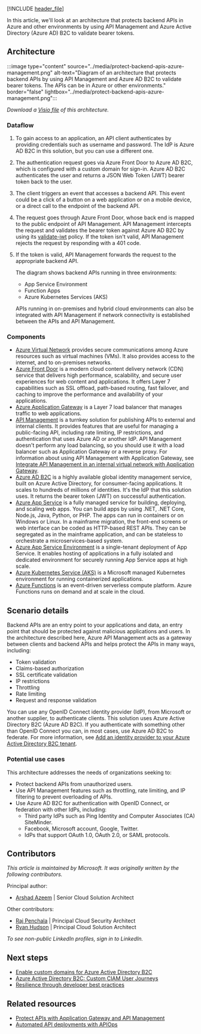 [!INCLUDE [header_file](../../../includes/sol-idea-header.md)]

In this article, we'll look at an architecture that protects backend APIs in Azure and other environments by using API Management and Azure Active Directory (Azure AD) B2C to validate bearer tokens.

## Architecture

:::image type="content" source="../media/protect-backend-apis-azure-management.png" alt-text="Diagram of an architecture that protects backend APIs by using API Management and Azure AD B2C to validate bearer tokens. The APIs can be in Azure or other environments." border="false" lightbox="../media/protect-backend-apis-azure-management.png":::

*Download a [Visio file](https://arch-center.azureedge.net/US-1932168-protect-backend-apis-azure-management.vsdx) of this architecture.*

### Dataflow

1. To gain access to an application, an API client authenticates by providing credentials such as username and password. The IdP is Azure AD B2C in this solution, but you can use a different one.
1. The authentication request goes via Azure Front Door to Azure AD B2C, which is configured with a custom domain for sign-in. Azure AD B2C authenticates the user and returns a JSON Web Token (JWT) bearer token back to the user.
1. The client triggers an event that accesses a backend API. This event could be a click of a button on a web application or on a mobile device, or a direct call to the endpoint of the backend API.
1. The request goes through Azure Front Door, whose back end is mapped to the public endpoint of API Management. API Management intercepts the request and validates the bearer token against Azure AD B2C by using its [validate-jwt](/azure/api-management/api-management-access-restriction-policies#ValidateJWT) policy. If the token isn't valid, API Management rejects the request by responding with a 401 code.
1. If the token is valid, API Management forwards the request to the appropriate backend API.

   The diagram shows backend APIs running in three environments:

   - App Service Environment
   - Function Apps
   - Azure Kubernetes Services (AKS)

   APIs running in on-premises and hybrid cloud environments can also be integrated with API Management if network connectivity is established between the APIs and API Management.

### Components

- [Azure Virtual Network](https://azure.microsoft.com/services/virtual-network) provides secure communications among Azure resources such as virtual machines (VMs). It also provides access to the internet, and to on-premises networks.
- [Azure Front Door](https://azure.microsoft.com/services/frontdoor) is a modern cloud content delivery network (CDN) service that delivers high performance, scalability, and secure user experiences for web content and applications. It offers Layer 7 capabilities such as SSL offload, path-based routing, fast failover, and caching to improve the performance and availability of your applications.
- [Azure Application Gateway](https://azure.microsoft.com/services/application-gateway) is a Layer 7 load balancer that manages traffic to web applications.
- [API Management](https://azure.microsoft.com/services/api-management) is a turnkey solution for publishing APIs to external and internal clients. It provides features that are useful for managing a public-facing API, including rate limiting, IP restrictions, and authentication that uses Azure AD or another IdP. API Management doesn't perform any load balancing, so you should use it with a load balancer such as Application Gateway or a reverse proxy. For information about using API Management with Application Gateway, see [Integrate API Management in an internal virtual network with Application Gateway](/azure/api-management/api-management-howto-integrate-internal-vnet-appgateway).
- [Azure AD B2C](https://learn.microsoft.com/azure/active-directory-b2c/overview) is a highly available global identity management service, built on Azure Active Directory, for consumer-facing applications. It scales to hundreds of millions of identities. It's the IdP that this solution uses. It returns the bearer token (JWT) on successful authentication.
- [Azure App Service](https://azure.microsoft.com/services/app-service) is a fully managed service for building, deploying, and scaling web apps. You can build apps by using .NET, .NET Core, Node.js, Java, Python, or PHP. The apps can run in containers or on Windows or Linux. In a mainframe migration, the front-end screens or web interface can be coded as HTTP-based REST APIs. They can be segregated as in the mainframe application, and can be stateless to orchestrate a microservices-based system.
- [Azure App Service Environment](/azure/app-service/environment) is a single-tenant deployment of App Service. It enables hosting of applications in a fully isolated and dedicated environment for securely running App Service apps at high scale.
- [Azure Kubernetes Service (AKS)](https://azure.microsoft.com/services/kubernetes-service) is a Microsoft managed Kubernetes environment for running containerized applications.
- [Azure Functions](https://azure.microsoft.com/services/functions) is an event-driven serverless compute platform. Azure Functions runs on demand and at scale in the cloud.

## Scenario details

Backend APIs are an entry point to your applications and data, an entry point that should be protected against malicious applications and users. In the architecture described here, Azure API Management acts as a gateway between clients and backend APIs and helps protect the APIs in many ways, including:

- Token validation
- Claims-based authorization
- SSL certificate validation
- IP restrictions
- Throttling
- Rate limiting
- Request and response validation

You can use any OpenID Connect identity provider (IdP), from Microsoft or another supplier, to authenticate clients. This solution uses Azure Active Directory B2C (Azure AD B2C). If you authenticate with something other than OpenID Connect you can, in most cases, use Azure AD B2C to federate. For more information, see [Add an identity provider to your Azure Active Directory B2C tenant](/azure/active-directory-b2c/add-identity-provider).

### Potential use cases

This architecture addresses the needs of organizations seeking to:

- Protect backend APIs from unauthorized users.
- Use API Management features such as throttling, rate limiting, and IP filtering to prevent overloading of APIs.
- Use Azure AD B2C for authentication with OpenID Connect, or federation with other IdPs, including:
  - Third party IdPs such as Ping Identity and Computer Associates (CA) SiteMinder.
  - Facebook, Microsoft account, Google, Twitter.
  - IdPs that support OAuth 1.0, OAuth 2.0, or SAML protocols.

## Contributors

*This article is maintained by Microsoft. It was originally written by the following contributors.*

Principal author:

- [Arshad Azeem](https://www.linkedin.com/in/arshadazeem) | Senior Cloud Solution Architect

Other contributors:

- [Raj Penchala](https://www.linkedin.com/in/rajpenchala) | Principal Cloud Security Architect
- [Ryan Hudson](https://www.linkedin.com/in/ryanhudsonit) | Principal Cloud Solution Architect

*To see non-public LinkedIn profiles, sign in to LinkedIn.*

## Next steps

- [Enable custom domains for Azure Active Directory B2C](/azure/active-directory-b2c/custom-domain?pivots=b2c-custom-policy)
- [Azure Active Directory B2C: Custom CIAM User Journeys](https://github.com/azure-ad-b2c/samples#azure-active-directory-b2c-custom-ciam-user-journeys)
- [Resilience through developer best practices](/azure/active-directory/fundamentals/resilience-b2c-developer-best-practices?bc=/azure/active-directory-b2c/bread/toc.json&toc=/azure/active-directory-b2c/TOC.json)

## Related resources

- [Protect APIs with Application Gateway and API Management](../../web-apps/api-management/architectures/protect-apis.yml)
- [Automated API deployments with APIOps](../../example-scenario/devops/automated-api-deployments-apiops.yml)
